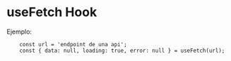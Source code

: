 # useFetch Hook


Ejemplo:
```
    const url = 'endpoint de una api';
    const { data: null, loading: true, error: null } = useFetch(url);

```